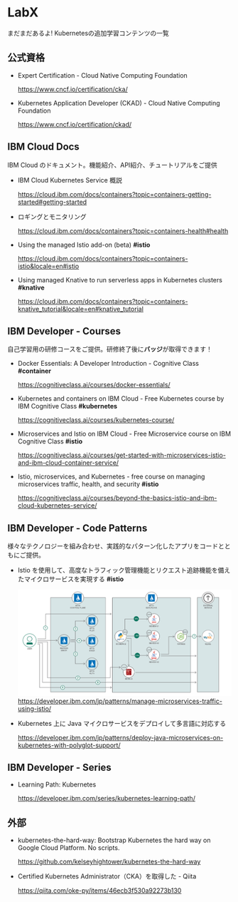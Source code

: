 # LabX 
まだまだあるよ! Kubernetesの追加学習コンテンツの一覧

## 公式資格

* Expert Certification - Cloud Native Computing Foundation

  https://www.cncf.io/certification/cka/

* Kubernetes Application Developer (CKAD) - Cloud Native Computing Foundation

  https://www.cncf.io/certification/ckad/

## IBM Cloud Docs
  IBM Cloud のドキュメント。機能紹介、API紹介、チュートリアルをご提供

* IBM Cloud Kubernetes Service 概説

  https://cloud.ibm.com/docs/containers?topic=containers-getting-started#getting-started

* ロギングとモニタリング

  https://cloud.ibm.com/docs/containers?topic=containers-health#health

* Using the managed Istio add-on (beta) **#istio**

  https://cloud.ibm.com/docs/containers?topic=containers-istio&locale=en#istio

* Using managed Knative to run serverless apps in Kubernetes clusters **#knative**

  https://cloud.ibm.com/docs/containers?topic=containers-knative_tutorial&locale=en#knative_tutorial

## IBM Developer - Courses
自己学習用の研修コースをご提供。研修終了後に**バッジ**が取得できます！

* Docker Essentials: A Developer Introduction - Cognitive Class **#container**

  https://cognitiveclass.ai/courses/docker-essentials/


* Kubernetes and containers on IBM Cloud - Free Kubernetes course by IBM Cognitive Class **#kubernetes**

  https://cognitiveclass.ai/courses/kubernetes-course/

* Microservices and Istio on IBM Cloud - Free Microservice course on IBM Cognitive Class **#istio**

  https://cognitiveclass.ai/courses/get-started-with-microservices-istio-and-ibm-cloud-container-service/

* Istio, microservices, and Kubernetes - free course on managing microservices traffic, health, and security **#istio**

  https://cognitiveclass.ai/courses/beyond-the-basics-istio-and-ibm-cloud-kubernetes-service/

## IBM Developer - Code Patterns
様々なテクノロジーを組み合わせ、実践的なパターン化したアプリをコードとともにご提供。

* Istio を使用して、高度なトラフィック管理機能とリクエスト追跡機能を備えたマイクロサービスを実現する **#istio**

  ![title](img/Manage-microservices-traffic-using-Istio-arch-flow.png)
  https://developer.ibm.com/jp/patterns/manage-microservices-traffic-using-istio/

* Kubernetes 上に Java マイクロサービスをデプロイして多言語に対応する

  https://developer.ibm.com/jp/patterns/deploy-java-microservices-on-kubernetes-with-polyglot-support/

## IBM Developer - Series

* Learning Path: Kubernetes

  https://developer.ibm.com/series/kubernetes-learning-path/

## 外部
* kubernetes-the-hard-way: Bootstrap Kubernetes the hard way on Google Cloud Platform. No scripts.

  https://github.com/kelseyhightower/kubernetes-the-hard-way


* Certified Kubernetes Administrator（CKA）を取得した - Qiita

  https://qiita.com/oke-py/items/46ecb3f530a92273b130
